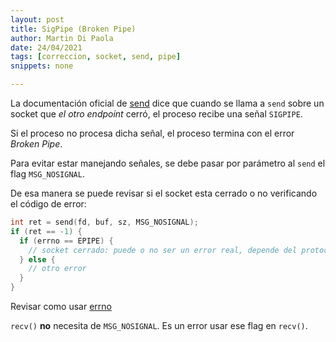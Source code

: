 ```yaml
---
layout: post
title: SigPipe (Broken Pipe)
author: Martin Di Paola
date: 24/04/2021
tags: [correccion, socket, send, pipe]
snippets: none

---
```


La documentación oficial de
[send](https://man7.org/linux/man-pages/man2/send.2.html) dice que
cuando se llama a `send` sobre un socket que *el otro endpoint* cerró,
el proceso recibe una señal `SIGPIPE`.

Si el proceso no procesa dicha señal, el proceso termina con el error
*Broken Pipe*.

Para evitar estar manejando señales, se debe pasar por parámetro al
`send` el flag `MSG_NOSIGNAL`.

De esa manera se puede revisar si el socket esta cerrado o no
verificando el código de error:

```cpp
int ret = send(fd, buf, sz, MSG_NOSIGNAL);
if (ret == -1) {
  if (errno == EPIPE) {
    // socket cerrado: puede o no ser un error real, depende del protocolo
  } else {
    // otro error
  }
}
```

Revisar como usar
[errno](https://man7.org/linux/man-pages/man3/errno.3.html)

`recv()` **no** necesita de `MSG_NOSIGNAL`. Es un error usar ese flag
en `recv()`.
